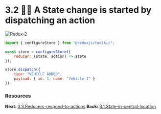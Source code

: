 # 3.2 🤷‍♂️ A State change is started by dispatching an action
![Redux-2](Redux-2.png)


```javascript
import { configureStore } from "@reduxjs/toolkit";

const store = configureStore({
	reducer: (state, action) => state
});

store.dispatch({ 
	type: "VEHICLE_ADDED",
	payload: { id: 1, name: "Vehicle 1" }
})
```


### Resources

**Next:** [3.3.Reducers-respond-to-actions](3.3.Reducers-respond-to-actions.md)
**Back:** [3.1.State-in-central-location](3.1.State-in-central-location.md)